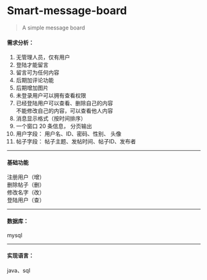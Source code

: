 # Smart-message-board
>A simple message board

#### 需求分析：
1. 无管理人员，仅有用户
2. 登陆才能留言
3. 留言可为任何内容
4. 后期加评论功能
5. 后期增加图片
6. 未登录用户可以拥有查看权限
7. 已经登陆用户可以查看、删除自己的内容  
不能修改自己的内容，可以查看他人内容
8. 消息显示格式（按时间排序）
9. 一个窗口 20 条信息， 分页输出
10. 用户字段：
用户名、ID、密码、性别、 头像
11. 帖子字段：
帖子主题、发帖时间、帖子ID、发布者

---

#### 基础功能
注册用户（增）  
删除帖子（删）  
修改名字（改）  
登陆用户（查）  

---
#### 数据库：
mysql

----

#### 实现语言：
java、sql
